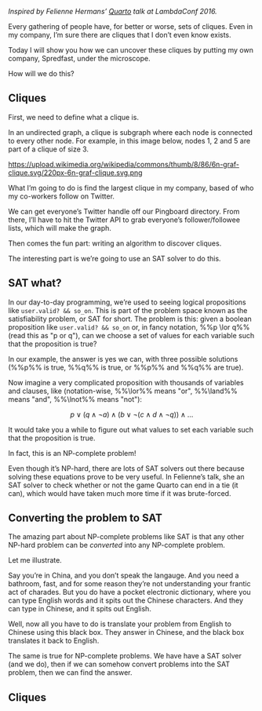 <!--PREAMBLE
postTitle: "SAT in Haskell"
date: 2016-06-04
draft: true
tags:
  - programming-languages
-->

*Inspired by Felienne Hermans’ [Quarto](https://github.com/Felienne/Quarto) talk at LambdaConf 2016.*

Every gathering of people have, for better or worse, sets of cliques. Even in my company, I’m sure there are cliques that I don’t even know exists.

Today I will show you how we can uncover these cliques by putting my own company, Spredfast, under the microscope.

How will we do this?

## Cliques

First, we need to define what a clique is.

In an undirected graph, a clique is subgraph where each node is connected to every other node. For example, in this image below, nodes 1, 2 and 5 are part of a clique of size 3.

https://upload.wikimedia.org/wikipedia/commons/thumb/8/86/6n-graf-clique.svg/220px-6n-graf-clique.svg.png

What I’m going to do is find the largest clique in my company, based of who my co-workers follow on Twitter.

We can get everyone’s Twitter handle off our Pingboard directory. From there, I’ll have to hit the Twitter API to grab everyone’s follower/followee lists, which will make the graph.

Then comes the fun part: writing an algorithm to discover cliques.

The interesting part is we’re going to use an SAT solver to do this.

## SAT what?

In our day-to-day programming, we’re used to seeing logical propositions like `user.valid? && so_on`. This is part of the problem space known as the satisfiability problem, or SAT for short. The problem is this: given a boolean proposition like `user.valid? && so_on` or, in fancy notation, %%p \\lor q%% (read this as "p or q"), can we choose a set of values for each variable such that the proposition is true?

In our example, the answer is yes we can, with three possible solutions (%%p%% is true, %%q%% is true, or %%p%% and %%q%% are true).

Now imagine a very complicated proposition with thousands of variables and clauses, like (notation-wise, %%\\lor%% means "or", %%\\land%% means "and", %%\\lnot%% means "not"):

$$
p \lor (q \land \lnot a) \land (b \lor \lnot (c \land d \land \lnot q)) \land \ldots
$$

It would take you a while to figure out what values to set each variable such that the proposition is true.

In fact, this is an NP-complete problem!

Even though it’s NP-hard, there are lots of SAT solvers out there because solving these equations prove to be very useful. In Felienne’s talk, she an SAT solver to check whether or not the game Quarto can end in a tie (it can), which would have taken much more time if it was brute-forced.

## Converting the problem to SAT

The amazing part about NP-complete problems like SAT is that any other NP-hard problem can be *converted* into any NP-complete problem.

Let me illustrate.

Say you’re in China, and you don’t speak the langauge. And you need a bathroom, fast, and for some reason they’re not understanding your frantic act of charades. But you do have a pocket electronic dictionary, where you can type English words and it spits out the Chinese characters. And they can type in Chinese, and it spits out English.

Well, now all you have to do is translate your problem from English to Chinese using this black box. They answer in Chinese, and the black box translates it back to English.

The same is true for NP-complete problems. We have have a SAT solver (and we do), then if we can somehow convert problems into the SAT problem, then we can find the answer.

## Cliques


<script type="text/x-mathjax-config">
MathJax.Hub.Config({
  tex2jax: {
    inlineMath: [['$','$'], ['\\(','\\)'], ['%%', '%%']],
    displayMath: [['$$','$$'], ["\\[","\\]"], ['%%%', '%%%']]
  }
});
</script>
<script type="text/javascript" async src="//cdn.mathjax.org/mathjax/latest/MathJax.js?config=TeX-MML-AM_CHTML">
</script>

